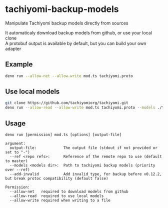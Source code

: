 # tachiyomi-backup-models
Manipulate Tachiyomi backup models directly from sources

It automaticaly download backup models from github, or use your local clone  
A protobuf output is available by default, but you can build your own adapter

## Example
```sh
deno run --allow-net --allow-write mod.ts tachiyomi.proto
```

## Use local models
```sh
git clone https://github.com/tachiyomiorg/tachiyomi.git
deno run --allow-read --allow-write mod.ts tachiyomi.proto --models ./tachiyomi/app/src/main/java/eu/kanade/tachiyomi/data/backup/full/models/
```

## Usage
```
deno run [permission] mod.ts [options] [output-file]

argument:
  output-file:            The output file (stdout if not provided or set to "-")
  --ref <repo refs>:      Reference of the remote repo to use (default to master)
  --models <models dir>:  Path to tachiyomi backup models (priority over --ref)
  --add-invalid           Add invalid type, for backup before v0.12.2, but break protoc compatibility (default false)

Permission:
  --allow-net   required to download models from github
  --allow-read  required to use local models
  --allow-write required when writing to a file
```
